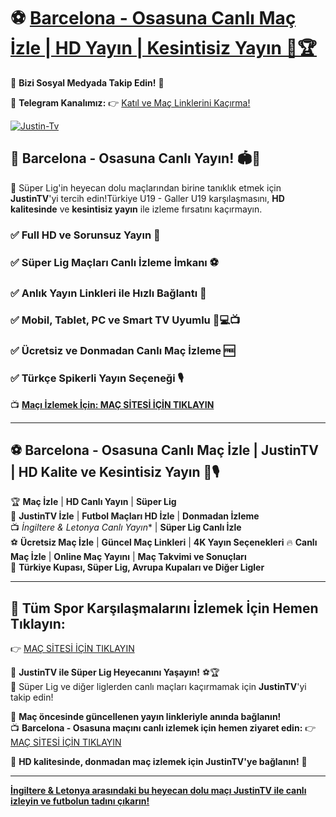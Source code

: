 # ⚽ [Barcelona - Osasuna Canlı Maç İzle | HD Yayın | Kesintisiz Yayın 🎥🏆](https://bjjsgc.com/)

📲 **Bizi Sosyal Medyada Takip Edin!** 🔗

📢 **Telegram Kanalımız:** 👉 [Katıl ve Maç Linklerini Kaçırma!](https://www.bjjsgc.com/)

[![Justin-Tv](https://github.com/user-attachments/assets/fbb5d9bf-77b0-4ef3-af9f-082bb068ba4e)](https://www.bjjsgc.com/)

## 🎯 **Barcelona - Osasuna Canlı Yayın! 🏟️📡**
📌 Süper Lig'in heyecan dolu maçlarından birine tanıklık etmek için **JustinTV**'yi tercih edin!Türkiye U19 - Galler U19 karşılaşmasını, **HD kalitesinde** ve **kesintisiz yayın** ile izleme fırsatını kaçırmayın.

### ✅ **Full HD ve Sorunsuz Yayın** 🎥  
### ✅ **Süper Lig Maçları Canlı İzleme İmkanı** ⚽  
### ✅ **Anlık Yayın Linkleri ile Hızlı Bağlantı** 🔄  
### ✅ **Mobil, Tablet, PC ve Smart TV Uyumlu** 📱💻📺  
### ✅ **Ücretsiz ve Donmadan Canlı Maç İzleme** 🆓  
### ✅ **Türkçe Spikerli Yayın Seçeneği** 🎙️

📺 **[Maçı İzlemek İçin: MAÇ SİTESİ İÇİN TIKLAYIN](https://www.bjjsgc.com/)**

---

## ⚽ **Barcelona - Osasuna Canlı Maç İzle | JustinTV | HD Kalite ve Kesintisiz Yayın 📡🎙️**

🏆 **Maç İzle** | **HD Canlı Yayın** | **Süper Lig**  
📡 **JustinTV İzle** | **Futbol Maçları HD İzle** | **Donmadan İzleme**  
📺 *İngiltere & Letonya Canlı Yayın** | **Süper Lig Canlı İzle**  
⚽ **Ücretsiz Maç İzle** | **Güncel Maç Linkleri** | **4K Yayın Seçenekleri**
🔥 **Canlı Maç İzle** | **Online Maç Yayını** | **Maç Takvimi ve Sonuçları**  
🏅 **Türkiye Kupası, Süper Lig, Avrupa Kupaları ve Diğer Ligler**

---

## 📌 **Tüm Spor Karşılaşmalarını İzlemek İçin Hemen Tıklayın:**  
👉 [MAÇ SİTESİ İÇİN TIKLAYIN](https://www.bjjsgc.com/)

🚀 **JustinTV ile Süper Lig Heyecanını Yaşayın!** ⚽🏆  
🏅 Süper Lig ve diğer liglerden canlı maçları kaçırmamak için **JustinTV**'yi takip edin!

📢 **Maç öncesinde güncellenen yayın linkleriyle anında bağlanın!**  
📺 **Barcelona - Osasuna maçını canlı izlemek için hemen ziyaret edin:** 👉 [MAÇ SİTESİ İÇİN TIKLAYIN](https://www.bjjsgc.com/)

🌟 **HD kalitesinde, donmadan maç izlemek için JustinTV'ye bağlanın!** 🎉

---

**[İngiltere & Letonya arasındaki bu heyecan dolu maçı JustinTV ile canlı izleyin ve futbolun tadını çıkarın!](https://www.bjjsgc.com/)**
